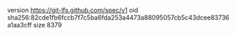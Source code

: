 version https://git-lfs.github.com/spec/v1
oid sha256:82cde1fb6fccb7f7c5ba6fda253a4473a88095057cb5c43dcee83736a1aa3cff
size 8379
